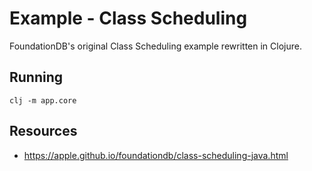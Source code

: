 # Example - Class Scheduling

FoundationDB's original Class Scheduling example rewritten in Clojure.

## Running

    clj -m app.core

## Resources

- https://apple.github.io/foundationdb/class-scheduling-java.html
